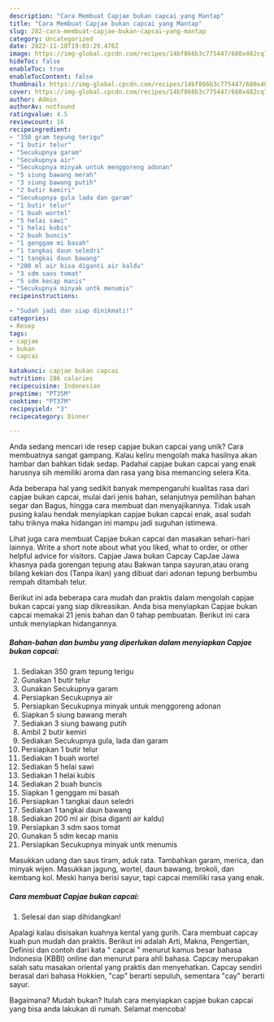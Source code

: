 ```yaml
---
description: "Cara Membuat Capjae bukan capcai yang Mantap"
title: "Cara Membuat Capjae bukan capcai yang Mantap"
slug: 282-cara-membuat-capjae-bukan-capcai-yang-mantap
category: Uncategorized
date: 2022-11-18T19:03:29.476Z
image: https://img-global.cpcdn.com/recipes/14bf866b3c775447/680x482cq70/capjae-bukan-capcai-foto-resep-utama.jpg
hideToc: false
enableToc: true
enableTocContent: false
thumbnail: https://img-global.cpcdn.com/recipes/14bf866b3c775447/680x482cq70/capjae-bukan-capcai-foto-resep-utama.jpg
cover: https://img-global.cpcdn.com/recipes/14bf866b3c775447/680x482cq70/capjae-bukan-capcai-foto-resep-utama.jpg
author: Admin
authorAv: notfound
ratingvalue: 4.5
reviewcount: 16
recipeingredient:
- "350 gram tepung terigu"
- "1 butir telur"
- "Secukupnya garam"
- "Secukupnya air"
- "Secukupnya minyak untuk menggoreng adonan"
- "5 siung bawang merah"
- "3 siung bawang putih"
- "2 butir kemiri"
- "Secukupnya gula lada dan garam"
- "1 butir telur"
- "1 buah wortel"
- "5 helai sawi"
- "1 helai kubis"
- "2 buah buncis"
- "1 genggam mi basah"
- "1 tangkai daun seledri"
- "1 tangkai daun bawang"
- "200 ml air bisa diganti air kaldu"
- "3 sdm saos tomat"
- "5 sdm kecap manis"
- "Secukupnya minyak untk menumis"
recipeinstructions:

- "Sudah jadi dan siap dinikmati!"
categories:
- Resep
tags:
- capjae
- bukan
- capcai

katakunci: capjae bukan capcai 
nutrition: 286 calories
recipecuisine: Indonesian
preptime: "PT35M"
cooktime: "PT37M"
recipeyield: "3"
recipecategory: Dinner

---
```





Anda sedang mencari ide resep capjae bukan capcai yang unik? Cara membuatnya sangat gampang. Kalau keliru mengolah maka hasilnya akan hambar dan bahkan tidak sedap. Padahal capjae bukan capcai yang enak harusnya sih memiliki aroma dan rasa yang bisa memancing selera Kita.





Ada beberapa hal yang sedikit banyak mempengaruhi kualitas rasa dari capjae bukan capcai, mulai dari jenis bahan, selanjutnya pemilihan bahan segar dan Bagus, hingga cara membuat dan menyajikannya. Tidak usah pusing kalau hendak menyiapkan capjae bukan capcai enak,      asal sudah tahu triknya maka hidangan ini mampu jadi suguhan istimewa.














Lihat juga cara membuat Capjae bukan capcai dan masakan sehari-hari lainnya. Write a short note about what you liked, what to order, or other helpful advice for visitors. Capjae Jawa bukan Capcay CapJae Jawa khasnya pada gorengan tepung atau Bakwan tanpa sayuran,atau orang bilang kekian dos (Tanpa ikan) yang dibuat dari adonan tepung berbumbu rempah ditambah telur.






Berikut ini ada beberapa cara mudah dan praktis dalam mengolah capjae bukan capcai yang siap dikreasikan. Anda bisa menyiapkan Capjae bukan capcai memakai 21 jenis bahan dan 0 tahap pembuatan. Berikut ini cara untuk menyiapkan hidangannya.

<!--inarticleads1-->

##### Bahan-bahan dan bumbu yang diperlukan dalam menyiapkan Capjae bukan capcai:

1. Sediakan 350 gram tepung terigu
1. Gunakan 1 butir telur
1. Gunakan Secukupnya garam
1. Persiapkan Secukupnya air
1. Persiapkan Secukupnya minyak untuk menggoreng adonan
1. Siapkan 5 siung bawang merah
1. Sediakan 3 siung bawang putih
1. Ambil 2 butir kemiri
1. Sediakan Secukupnya gula, lada dan garam
1. Persiapkan 1 butir telur
1. Sediakan 1 buah wortel
1. Sediakan 5 helai sawi
1. Sediakan 1 helai kubis
1. Sediakan 2 buah buncis
1. Siapkan 1 genggam mi basah
1. Persiapkan 1 tangkai daun seledri
1. Sediakan 1 tangkai daun bawang
1. Sediakan 200 ml air (bisa diganti air kaldu)
1. Persiapkan 3 sdm saos tomat
1. Gunakan 5 sdm kecap manis
1. Persiapkan Secukupnya minyak untk menumis


Masukkan udang dan saus tiram, aduk rata. Tambahkan garam, merica, dan minyak wijen. Masukkan jagung, wortel, daun bawang, brokoli, dan kembang kol. Meski hanya berisi sayur, tapi capcai memiliki rasa yang enak. 

<!--inarticleads2-->

##### Cara membuat Capjae bukan capcai:


1. Selesai dan siap dihidangkan!

Apalagi kalau disisakan kuahnya kental yang gurih. Cara membuat capcay kuah pun mudah dan praktis. Berikut ini adalah Arti, Makna, Pengertian, Definisi dan contoh dari kata &#34; capcai &#34; menurut kamus besar bahasa Indonesia (KBBI) online dan menurut para ahli bahasa. Capcay merupakan salah satu masakan oriental yang praktis dan menyehatkan. Capcay sendiri berasal dari bahasa Hokkien, &#34;cap&#34; berarti sepuluh, sementara &#34;cay&#34; berarti sayur. 

Bagaimana? Mudah bukan? Itulah cara menyiapkan capjae bukan capcai yang bisa anda lakukan di rumah. Selamat mencoba!
